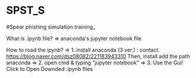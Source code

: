 # SPST_S
#Spear phishing simulation training_

What is .ipynb file?
=> anaconda's jupyter notebook file

How to road the ipynb?
=> 1. install anaconda (3 ver.) : contact. https://blog.naver.com/dsz08082/221183943310 Then, install add the path anaconda
=> 2. open cmd & typing "jupyter notebook"
=> 3. Use the Gui! Click to Open Downded .ipynb files
